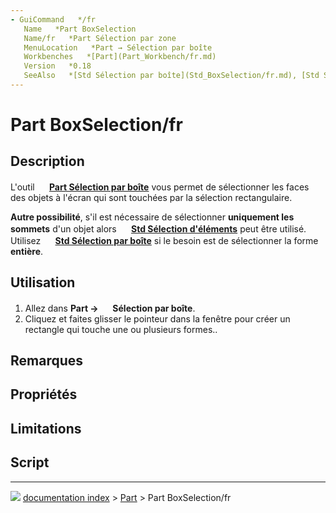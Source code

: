 ```yaml
---
- GuiCommand   */fr
   Name   *Part BoxSelection
   Name/fr   *Part Sélection par zone
   MenuLocation   *Part → Sélection par boîte
   Workbenches   *[Part](Part_Workbench/fr.md)
   Version   *0.18
   SeeAlso   *[Std Sélection par boîte](Std_BoxSelection/fr.md), [Std Sélection d'éléments](Std_BoxElementSelection/fr.md), [Std Tout sélectionner](Std_SelectAll/fr.md)
---
```


# Part BoxSelection/fr

## Description

L\'outil **<img src="images/Part_BoxSelection.svg" width=16px> [Part Sélection par boîte](Part_BoxSelection/fr.md)** vous permet de sélectionner les faces des objets à l\'écran qui sont touchées par la sélection rectangulaire.

**Autre possibilité**, s\'il est nécessaire de sélectionner **uniquement les sommets** d\'un objet alors **<img src="images/Std_BoxElementSelection.svg" width=16px> [Std Sélection d'éléments](Std_BoxElementSelection/fr.md)** peut être utilisé. Utilisez **<img src="images/Std_BoxSelection.svg" width=16px> [Std Sélection par boîte](Std_BoxSelection/fr.md)** si le besoin est de sélectionner la forme **entière**.

## Utilisation

1.  Allez dans **Part → <img src="images/Part_BoxSelection.svg" width=16px> Sélection par boîte**.
2.  Cliquez et faites glisser le pointeur dans la fenêtre pour créer un rectangle qui touche une ou plusieurs formes..

## Remarques

## Propriétés

## Limitations

## Script



---
![](images/Right_arrow.png) [documentation index](../README.md) > [Part](Part_Workbench.md) > Part BoxSelection/fr
